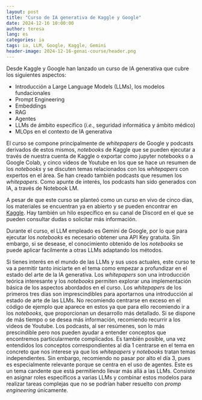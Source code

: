 ```yaml
---
layout: post
title: "Curso de IA generativa de Kaggle y Google"
date: 2024-12-16 10:00:00
author: teresa
lang: es
categories: ia
tags: ia, LLM, Google, Kaggle, Gemini
header-image: 2024-12-16-genai-course/header.png
---
```



Desde Kaggle y Google han lanzado un curso de IA generativa que cubre los siguientes aspectos:
- Introducción a Large Language Models (LLMs), los modelos fundacionales
- Prompt Engineering
- Embeddings
- RAG
- Agentes
- LLMs de ámbito específico (*i.e.*, seguridad informática y ámbito médico)
- MLOps en el contexto de IA generativa

El curso se compone principalmente de *whitepapers* de Google y podcasts derivados de estos mismos, *notebooks* de Kaggle que se pueden ejecutar a través de nuestra cuenta de Kaggle o exportar como jupyter notebooks o a Google Colab, y cinco videos de Youtube en los que se hace un resumen de los *notebooks* y se discuten temas relacionados con los *whitepapers* con expertos en el área. Se han creado también podcasts que resumen los *whitepapers*. Como apunte de interés, los podcasts han sido generados con IA, a través de Notebook LM.

A pesar de que este curso se planteó como un curso en vivo de cinco días, los materiales se encuentran ya en abierto y se pueden encontrar en [Kaggle](https://www.kaggle.com/learn-guide/5-day-genai). Hay también un hilo específico en su canal de Discord en el que se pueden consultar dudas o solicitar más información.

Durante el curso, el LLM empleado es Gemini de Google, por lo que para ejecutar los *notebooks* es necesario obtener una API Key gratuita. Sin embargo, si se desease, el conocimiento obtenido de los *notebooks* se puede aplicar facilmente a otras LLMs adaptando los métodos.

Si tienes interés en el mundo de las LLMs y sus usos actuales, este curso te va a permitir tanto iniciarte en el tema como empezar a profundizar en el estado del arte de la IA generativa. Los *whitepapers* son una introducción teórica interesante y los *notebooks* permiten explorar una implementación básica de los aspectos abordados en el curso. Los *whitepapers* de los primeros tres días son imprescindibles para aportarnos una introducción al estado de arte de las LLMs. No recomiendo centrarse en exceso en el código de ejemplo que aparece en estos ya que para ello recomiendo ir a los *notebooks*, que proporcionan un desarrollo más detallado.  Si se dispone de más tiempo o se desea más información, recomiendo recurrir a los videos de Youtube. Los podcasts, al ser resúmenes, son lo más prescindible pero nos pueden ayudar a entender conceptos que encontremos particularmente complicados. Es también posible, una vez entendidos los conceptos correspondientes al día 1 centrarse en el tema en concreto que nos interese ya que los *whitepapers* y *notebooks* tratan temas independientes. Sin embargo, recomiendo no pasar por alto el día 3, pues es especialmente relevante porque se centra en el uso de agentes. Este es un tema candente que está permitiendo llevar más allá a las LLMs. Consiste en asignar roles específicos a varias LLMs y combinar estos modelos para realizar tareas complejas que no se podrían haber resuelto con *promp engineering* únicamente.
